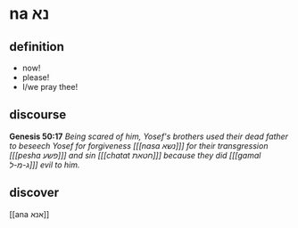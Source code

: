 # na נא

## definition

- now!
- please!
- I/we pray thee!

## discourse

**Genesis 50:17**
*Being scared of him, Yosef's brothers used their dead father to beseech Yosef for forgiveness \[[[nasa נשא]]\] for their transgression \[[[pesha פשע]]\] and sin \[[[chatat חטאת]]\] because they did \[[[gamal ג-מ-ל]]\] evil to him.*

## discover

[[ana אנא]]